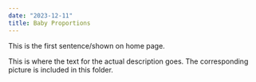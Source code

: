 ```yaml
---
date: "2023-12-11"
title: Baby Proportions
---
```


This is the first sentence/shown on home page.

<!--more-->

This is where the text for the actual description goes.
The corresponding picture is included in this folder.